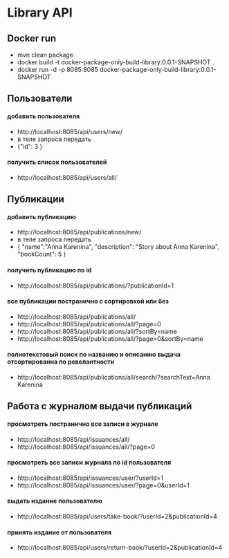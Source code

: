 # Library API

## Docker run
* mvn clean package
* docker build -t docker-package-only-build-library:0.0.1-SNAPSHOT .
* docker run -d -p 8085:8085 docker-package-only-build-library:0.0.1-SNAPSHOT

## Пользователи

#### добавить пользователя
* http://localhost:8085/api/users/new/
* в теле запроса передать
* {"id": 3 }

#### получить список пользователей
* http://localhost:8085/api/users/all/

## Публикации

#### добавить публикацию
* http://localhost:8085/api/publications/new/
* в теле запроса передать
* {
  "name":"Anna Karenina",
  "description": "Story about Anna Karenina",
  "bookCount": 5
  }

#### получить публикацию по id
* http://localhost:8085/api/publications/?publicationId=1

#### все публикации постранично с сортировкой или без
* http://localhost:8085/api/publications/all/
* http://localhost:8085/api/publications/all/?page=0
* http://localhost:8085/api/publications/all/?sortBy=name
* http://localhost:8085/api/publications/all/?page=0&sortBy=name

#### полнотекстовый поиск по названию и описанию выдача отсортированна по ревелантности
* http://localhost:8085/api/publications/all/search/?searchText=Anna Karenina

## Работа с журналом выдачи публикаций

#### просмотреть постранично все записи в журнале
* http://localhost:8085/api/issuances/all/
* http://localhost:8085/api/issuances/all/?page=0

#### просмотреть все записи журнала по id пользователя
* http://localhost:8085/api/issuances/user/?userId=1
* http://localhost:8085/api/issuances/user/?page=0&userId=1

#### выдать издание пользователю
* http://localhost:8085/api/users/take-book/?userId=2&publicationId=4

#### принять издание от пользователя
* http://localhost:8085/api/users/return-book/?userId=2&publicationId=4